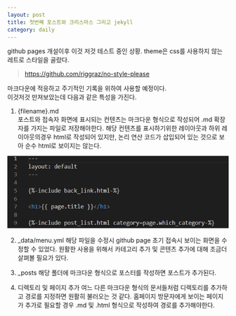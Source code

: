 ```yaml
---
layout: post
title: 첫번째 포스트와 크리스마스 그리고 jekyll
category: daily
---
```

github pages 개설이후 이것 저것 테스트 중인 상황. theme은 css를 사용하지 않는 레트로 스타일을 골랐다.
> https://github.com/riggraz/no-style-please

마크다운에 적응하고 주기적인 기록을 위하여 사용할 예정이다.   
이것저것 만져보았는데 다음과 같은 특성을 가진다.
    
1. {filename}.md   
포스트와 접속자 화면에 표시되는 컨텐츠는 마크다운 형식으로 작성되어 .md 확장자를 가지는 파일로 저장해야한다. 해당 컨텐츠를 표시하기위한 레이아웃과 하위 레이아웃의경우 html로 작성되어 있지만, 논리 연산 코드가 삽입되어 있는 것으로 보아 순수 html로 보이지는 않는다.

![code screenshot](/images/2021-12-25-1.png)

2. _data/menu.yml
해당 파일을 수정시 github page 초기 접속시 보이는 화면을 수정할 수 있었다. 원활한 사용을 위해서 카테고리 추가 및 콘텐츠 추가에 대해 조금더 살펴볼 필요가 있다.
   
3. _posts
해당 폴더에 마크다운 형식으로 포스터를 작성하면 포스트가 추가된다.

4. 디렉토리 및 페이지 추가
여느 다른 마크다운 형식의 문서들처럼 디렉토리를 추가하고 경로를 지정하면 원활히 불러오는 것 같다. 홈페이지 방문자에게 보이는 페이지가 추가로 필요할 경우 .md 및 .html 형식으로 작성하여 경로를 추가해야한다.